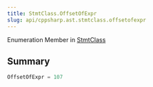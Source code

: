 ```yaml
---
title: StmtClass.OffsetOfExpr
slug: api/cppsharp.ast.stmtclass.offsetofexpr
---
```

Enumeration Member in [StmtClass](/api/cppsharp/ast/stmtclass)

## Summary



```csharp
OffsetOfExpr = 107
```

